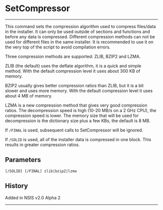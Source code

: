 # SetCompressor

---

This command sets the compression algorithm used to compress files/data in the installer. It can only be used outside of sections and functions and before any data is compressed. Different compression methods can not be used for different files in the same installer. It is recommended to use it on the very top of the script to avoid compilation errors.

Three compression methods are supported: ZLIB, BZIP2 and LZMA.

ZLIB (the default) uses the deflate algorithm, it is a quick and simple method. With the default compression level it uses about 300 KB of memory.

BZIP2 usually gives better compression ratios than ZLIB, but it is a bit slower and uses more memory. With the default compression level it uses about 4 MB of memory.

LZMA is a new compression method that gives very good compression ratios. The decompression speed is high (10-20 MB/s on a 2 GHz CPU), the compression speed is lower. The memory size that will be used for decompression is the dictionary size plus a few KBs, the default is 8 MB.

If `/FINAL` is used, subsequent calls to SetCompressor will be ignored.

If `/SOLID` is used, all of the installer data is compressed in one block. This results in greater compression ratios.

## Parameters

    [/SOLID] [/FINAL] zlib|bzip2|lzma

## History

Added in NSIS v2.0 Alpha 2

---
